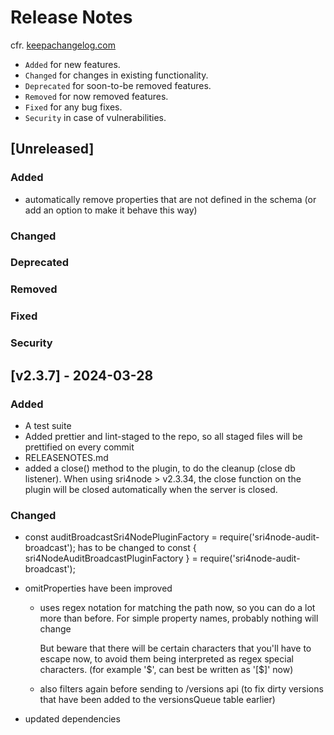 # Release Notes

cfr. [keepachangelog.com](https://keepachangelog.com/en/1.1.0/)

- `Added` for new features.
- `Changed` for changes in existing functionality.
- `Deprecated` for soon-to-be removed features.
- `Removed` for now removed features.
- `Fixed` for any bug fixes.
- `Security` in case of vulnerabilities.

## [Unreleased]

### Added

- automatically remove properties that are not defined in the schema (or add an option to make it behave this way)

### Changed

### Deprecated

### Removed

### Fixed

### Security

## [v2.3.7] - 2024-03-28

### Added

- A test suite
- Added prettier and lint-staged to the repo, so all staged files will be prettified on every commit
- RELEASENOTES.md
- added a close() method to the plugin, to do the cleanup (close db listener).
  When using sri4node > v2.3.34, the close function on the plugin will be closed automatically when the server is closed.

### Changed

- const auditBroadcastSri4NodePluginFactory = require('sri4node-audit-broadcast'); has to be changed to const { sri4NodeAuditBroadcastPluginFactory } = require('sri4node-audit-broadcast');
- omitProperties have been improved

  - uses regex notation for matching the path now, so you can do a lot more than before.
    For simple property names, probably nothing will change

    But beware that there will be certain characters that you'll have to escape now, to avoid them being interpreted as regex special characters. (for example '\$', can best be written as '[$]' now)

  - also filters again before sending to /versions api (to fix dirty versions that have been added to the versionsQueue table earlier)

- updated dependencies
